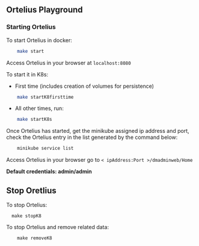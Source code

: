 ## Ortelius Playground

### Starting Ortelius

To start Ortelius in docker:

```bash
    make start
```
Access Ortelius in your browser at `localhost:8080`

To start it in K8s:

- First time (includes creation of volumes for persistence)
```bash
    make startK8firsttime
```

- All other times, run: 

```bash
    make startK8s
```

Once Ortelius has started, get the minikube assigned ip address and port, 
check the Ortelius entry in the list generated by the command below:

```bash
    minikube service list
```

Access Ortelius in your browser go to `< ipAddress:Port >/dmadminweb/Home`


**Default credentials: admin/admin**

## Stop Oretlius

To stop Ortelius:

```shell
  make stopK8
```

To stop Ortelius and remove related data:

```shell
    make removeK8
```